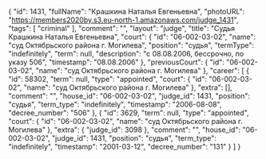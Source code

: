 {
    "id": 1431,
    "fullName": "Крашкина Наталья Евгеньевна",
    "photoURL": "https://members2020by.s3.eu-north-1.amazonaws.com/judge_1431",
    "tags": [
        "criminal"
    ],
    "comment": "",
    "layout": "judge",
    "title": "Судья Крашкина Наталья Евгеньевна",
    "court": {
        "id": "06-002-03-02",
        "name": "суд Октябрьского района г. Могилева",
        "position": "судья",
        "termType": "indefinitely",
        "term": null,
        "description": "c 08.08.2006, бессрочно, по указу 506",
        "timestamp": "08.08.2006"
    },
    "previousCourt": {
        "id": "06-002-03-02",
        "name": "суд Октябрьского района г. Могилева"
    },
    "career": [
        {
            "id": 58302,
            "term": null,
            "type": "appointed",
            "court": {
                "id": "06-002-03-02",
                "name": "суд Октябрьского района г. Могилева"
            },
            "extra": [],
            "comment": "",
            "house_id": "06-002-03-02",
            "judge_id": 1431,
            "position": "судья",
            "term_type": "indefinitely",
            "timestamp": "2006-08-08",
            "decree_number": "506"
        },
        {
            "id": 3629,
            "term": null,
            "type": "appointed",
            "court": {
                "id": "06-002-03-02",
                "name": "суд Октябрьского района г. Могилева"
            },
            "extra": {
                "judge_id": 3098
            },
            "comment": "",
            "house_id": "06-002-03-02",
            "judge_id": 1431,
            "position": "судья",
            "term_type": "indefinitely",
            "timestamp": "2001-03-12",
            "decree_number": "131"
        }
    ]
}